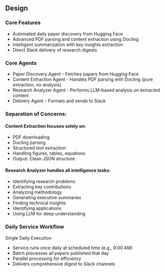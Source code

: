 ## Design

### Core Features

- Automated daily paper discovery from Hugging Face
- Advanced PDF parsing and content extraction using Docling
- Intelligent summarization with key insights extraction
- Direct Slack delivery of research digests

### Core Agents
- Paper Discovery Agent - Fetches papers from Hugging Face
- Content Extraction Agent - Handles PDF parsing with Docling (pure extraction, no analysis)
- Research Analyzer Agent - Performs LLM-based analysis on extracted content
- Delivery Agent - Formats and sends to Slack

### Separation of Concerns:
#### Content Extraction focuses solely on:
- PDF downloading
- Docling parsing
- Structured text extraction
- Handling figures, tables, equations
- Output: Clean JSON structure

#### Research Analyzer handles all intelligence tasks:
- Identifying research problems
- Extracting key contributions
- Analyzing methodology
- Generating executive summaries
- Finding technical insights
- Identifying applications
- Using LLM for deep understanding

### Daily Service Workflow

Single Daily Execution
- Service runs once daily at scheduled time (e.g., 9:00 AM)
- Batch processes all papers published that day
- Parallel processing for efficiency
- Delivers comprehensive digest to Slack channels